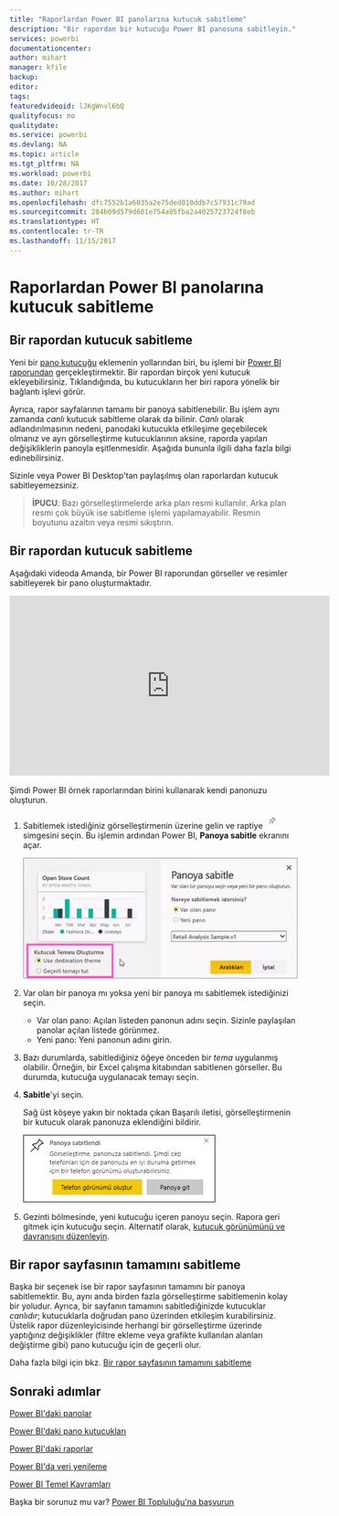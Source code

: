 ```yaml
---
title: "Raporlardan Power BI panolarına kutucuk sabitleme"
description: "Bir rapordan bir kutucuğu Power BI panosuna sabitleyin."
services: powerbi
documentationcenter: 
author: mihart
manager: kfile
backup: 
editor: 
tags: 
featuredvideoid: lJKgWnvl6bQ
qualityfocus: no
qualitydate: 
ms.service: powerbi
ms.devlang: NA
ms.topic: article
ms.tgt_pltfrm: NA
ms.workload: powerbi
ms.date: 10/28/2017
ms.author: mihart
ms.openlocfilehash: dfc7552b1a6035a2e75ded010ddb7c57931c79ad
ms.sourcegitcommit: 284b09d579d601e754a05fba2a4025723724f8eb
ms.translationtype: HT
ms.contentlocale: tr-TR
ms.lasthandoff: 11/15/2017
---
```

# <a name="pin-a-tile-to-a-power-bi-dashboard-from-a-report"></a>Raporlardan Power BI panolarına kutucuk sabitleme
## <a name="pinning-tiles-from-a-report"></a>Bir rapordan kutucuk sabitleme
Yeni bir [pano kutucuğu](service-dashboard-tiles.md) eklemenin yollarından biri, bu işlemi bir [Power BI raporundan](service-reports.md) gerçekleştirmektir. Bir rapordan birçok yeni kutucuk ekleyebilirsiniz.  Tıklandığında, bu kutucukların her biri rapora yönelik bir bağlantı işlevi görür.

Ayrıca, rapor sayfalarının tamamı bir panoya sabitlenebilir.  Bu işlem aynı zamanda *canlı* kutucuk sabitleme olarak da bilinir.  *Canlı* olarak adlandırılmasının nedeni, panodaki kutucukla etkileşime geçebilecek olmanız ve ayrı görselleştirme kutucuklarının aksine, raporda yapılan değişikliklerin panoyla eşitlenmesidir. Aşağıda bununla ilgili daha fazla bilgi edinebilirsiniz.

Sizinle veya Power BI Desktop'tan paylaşılmış olan raporlardan kutucuk sabitleyemezsiniz. 

> **İPUCU**: Bazı görselleştirmelerde arka plan resmi kullanılır. Arka plan resmi çok büyük ise sabitleme işlemi yapılamayabilir.  Resmin boyutunu azaltın veya resmi sıkıştırın.  
> 
> 

## <a name="pin-a-tile-from-a-report"></a>Bir rapordan kutucuk sabitleme
Aşağıdaki videoda Amanda, bir Power BI raporundan görseller ve resimler sabitleyerek bir pano oluşturmaktadır.

<iframe width="560" height="315" src="https://www.youtube.com/embed/lJKgWnvl6bQ" frameborder="0" allowfullscreen></iframe>

Şimdi Power BI örnek raporlarından birini kullanarak kendi panonuzu oluşturun.

1. Sabitlemek istediğiniz görselleştirmenin üzerine gelin ve raptiye ![](media/service-dashboard-pin-tile-from-report/pbi_pintile_small.png) simgesini seçin. Bu işlemin ardından Power BI, **Panoya sabitle** ekranını açar.
   
     ![](media/service-dashboard-pin-tile-from-report/pbi_themes2.png)
2. Var olan bir panoya mı yoksa yeni bir panoya mı sabitlemek istediğinizi seçin.
   
   * Var olan pano: Açılan listeden panonun adını seçin. Sizinle paylaşılan panolar açılan listede görünmez.
   * Yeni pano: Yeni panonun adını girin.
3. Bazı durumlarda, sabitlediğiniz öğeye önceden bir *tema* uygulanmış olabilir.  Örneğin, bir Excel çalışma kitabından sabitlenen görseller. Bu durumda, kutucuğa uygulanacak temayı seçin.
4. **Sabitle**'yi seçin.
   
   Sağ üst köşeye yakın bir noktada çıkan Başarılı iletisi, görselleştirmenin bir kutucuk olarak panonuza eklendiğini bildirir.
   
   ![](media/service-dashboard-pin-tile-from-report/pinsuccess.png)
5. Gezinti bölmesinde, yeni kutucuğu içeren panoyu seçin. Rapora geri gitmek için kutucuğu seçin. Alternatif olarak, [kutucuk görünümünü ve davranışını düzenleyin](service-dashboard-edit-tile.md).

## <a name="pin-an-entire-report-page"></a>Bir rapor sayfasının tamamını sabitleme
Başka bir seçenek ise bir rapor sayfasının tamamını bir panoya sabitlemektir. Bu, aynı anda birden fazla görselleştirme sabitlemenin kolay bir yoludur.  Ayrıca, bir sayfanın tamamını sabitlediğinizde kutucuklar *canlıdır*; kutucuklarla doğrudan pano üzerinden etkileşim kurabilirsiniz. Üstelik rapor düzenleyicisinde herhangi bir görselleştirme üzerinde yaptığınız değişiklikler (filtre ekleme veya grafikte kullanılan alanları değiştirme gibi) pano kutucuğu için de geçerli olur.  

Daha fazla bilgi için bkz. [Bir rapor sayfasının tamamını sabitleme](service-dashboard-pin-live-tile-from-report.md)

## <a name="next-steps"></a>Sonraki adımlar
[Power BI'daki panolar](service-dashboards.md)

[Power BI'daki pano kutucukları](service-dashboard-tiles.md)

[Power BI'daki raporlar](service-reports.md)

[Power BI'da veri yenileme](refresh-data.md)

[Power BI Temel Kavramları](service-basic-concepts.md)

Başka bir sorunuz mu var? [Power BI Topluluğu'na başvurun](http://community.powerbi.com/)

